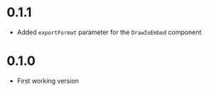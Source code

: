 # 0.1.1

- Added `exportFormat` parameter for the `DrawIoEmbed` component

# 0.1.0

- First working version